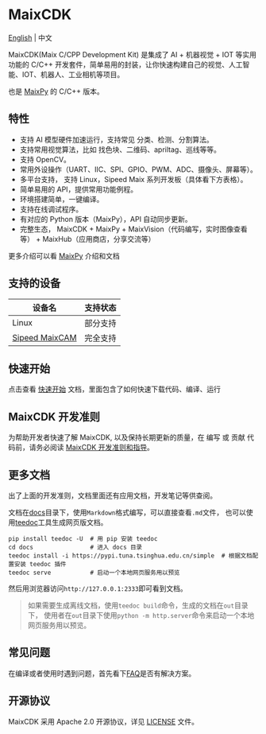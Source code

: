 MaixCDK
===================

[English](./README.md) | 中文


MaixCDK(Maix C/CPP Development Kit) 是集成了 AI + 机器视觉 + IOT 等实用功能的 C/C++ 开发套件，简单易用的封装，让你快速构建自己的视觉、人工智能、IOT、机器人、工业相机等项目。

也是 [MaixPy](https://github.com/sipeed/MaixPy) 的 C/C++ 版本。

## 特性

* 支持 AI 模型硬件加速运行，支持常见 分类、检测、分割算法。
* 支持常用视觉算法，比如 找色块、二维码、apriltag、巡线等等。
* 支持 OpenCV。
* 常用外设操作（UART、IIC、SPI、GPIO、PWM、ADC、摄像头、屏幕等）。
* 多平台支持， 支持 Linux，Sipeed Maix 系列开发板（具体看下方表格）。
* 简单易用的 API，提供常用功能例程。
* 环境搭建简单，一键编译。
* 支持在线调试程序。
* 有对应的 Python 版本（MaixPy），API 自动同步更新。
* 完整生态， MaixCDK + MaixPy + MaixVision（代码编写，实时图像查看等） + MaixHub（应用商店，分享交流等）

更多介绍可以看 [MaixPy](https://github.com/sipeed/MaixPy) 介绍和文档


## 支持的设备

| 设备名 | 支持状态 |
| ----- | ------- |
| Linux | 部分支持 |
| [Sipeed MaixCAM](https://wiki.sipeed.com/maixcam) | 完全支持 |


## 快速开始

点击查看 [快速开始](./docs/doc/dev/quick_start.md) 文档，里面包含了如何快速下载代码、编译、运行

## MaixCDK 开发准则

为帮助开发者快速了解 MaixCDK, 以及保持长期更新的质量，在 编写 或 贡献 代码前，请务必阅读 [MaixCDK 开发准则和指导](./docs/doc/convention/README.md)。


## 更多文档

出了上面的开发准则，文档里面还有应用文档，开发笔记等供查阅。

文档在[docs](./docs)目录下，使用`Markdown`格式编写，可以直接查看`.md`文件，
也可以使用[teedoc](https://github.com/teedoc/teedoc)工具生成网页版文档。

```shell
pip install teedoc -U  # 用 pip 安装 teedoc
cd docs                # 进入 docs 目录
teedoc install -i https://pypi.tuna.tsinghua.edu.cn/simple  # 根据文档配置安装 teedoc 插件
teedoc serve           # 启动一个本地网页服务用以预览
```
然后用浏览器访问`http://127.0.0.1:2333`即可看到文档。


> 如果需要生成离线文档，使用`teedoc build`命令，生成的文档在`out`目录下，
> 使用者在`out`目录下使用`python -m http.server`命令来启动一个本地网页服务用以预览。


## 常见问题

在编译或者使用时遇到问题，首先看下[FAQ](./docs/doc/faq.md)是否有解决方案。


## 开源协议

MaixCDK 采用 Apache 2.0 开源协议，详见 [LICENSE](./LICENSE) 文件。


